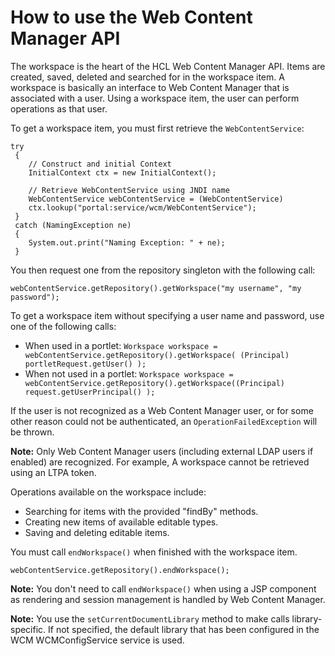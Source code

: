 # How to use the Web Content Manager API

The workspace is the heart of the HCL Web Content Manager API. Items are created, saved, deleted and searched for in the workspace item. A workspace is basically an interface to Web Content Manager that is associated with a user. Using a workspace item, the user can perform operations as that user.

To get a workspace item, you must first retrieve the `WebContentService`:

```
try
 {
    // Construct and initial Context
    InitialContext ctx = new InitialContext();
    
    // Retrieve WebContentService using JNDI name
    WebContentService webContentService = (WebContentService) 
    ctx.lookup("portal:service/wcm/WebContentService");
 }
 catch (NamingException ne)
 {
    System.out.print("Naming Exception: " + ne);
 }
```

You then request one from the repository singleton with the following call:

```
webContentService.getRepository().getWorkspace("my username", "my password");
```

To get a workspace item without specifying a user name and password, use one of the following calls:

-   When used in a portlet: `Workspace workspace = webContentService.getRepository().getWorkspace( (Principal) portletRequest.getUser() );`
-   When not used in a portlet: `Workspace workspace = webContentService.getRepository().getWorkspace((Principal) request.getUserPrincipal() );`

If the user is not recognized as a Web Content Manager user, or for some other reason could not be authenticated, an `OperationFailedException` will be thrown.

**Note:** Only Web Content Manager users \(including external LDAP users if enabled\) are recognized. For example, A workspace cannot be retrieved using an LTPA token.

Operations available on the workspace include:

-   Searching for items with the provided "findBy" methods.
-   Creating new items of available editable types.
-   Saving and deleting editable items.

You must call `endWorkspace()` when finished with the workspace item.

```
webContentService.getRepository().endWorkspace();
```

**Note:** You don't need to call `endWorkspace()` when using a JSP component as rendering and session management is handled by Web Content Manager.

**Note:** You use the `setCurrentDocumentLibrary` method to make calls library-specific. If not specified, the default library that has been configured in the WCM WCMConfigService service is used.


